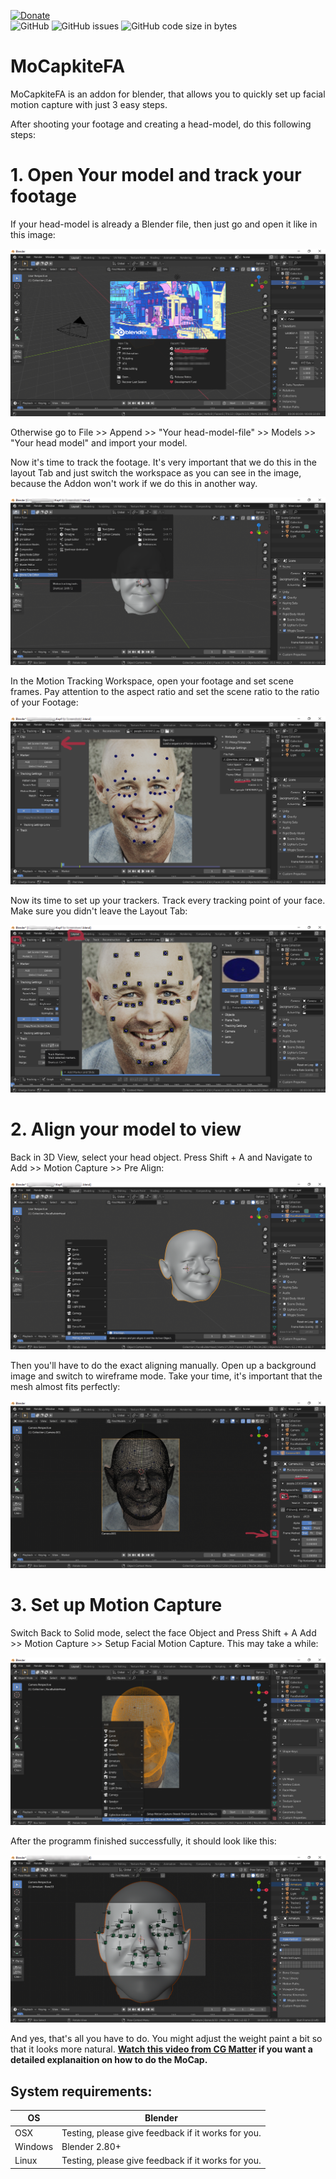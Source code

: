 [![Donate](https://img.shields.io/badge/Funding%20Goal%3A%20%24140%20(1%20Day%20Developer%20Time)-%240-red?style=for-the-badge)](https://www.paypal.com/donate?hosted_button_id=TV9HL7YRHZR7U)  
![GitHub](https://img.shields.io/github/license/BlenderDefender/MoCapkiteFA?color=green&style=for-the-badge)
![GitHub issues](https://img.shields.io/github/issues/BlenderDefender/MoCapkiteFA?style=for-the-badge)
![GitHub code size in bytes](https://img.shields.io/github/languages/code-size/BlenderDefender/MoCapkiteFA?style=for-the-badge)
# MoCapkiteFA
MoCapkiteFA is an addon for blender, that allows you to quickly set up facial motion capture with just 3 easy steps.



After shooting your footage and creating a head-model, do this following steps:


# 1. Open Your model and track your footage

If your head-model is already a Blender file, then just go and open it like in this image:

![Open Headfile](/Screenshots/Face_Mocap_Screenshot1.png?raw=true)

Otherwise go to File >> Append >> "Your head-model-file" >> Models >> "Your head model" and import your model.


Now it's time to track the footage.
It's very important that we do this in the layout Tab and just switch the workspace as you can see in the image, because the Addon won't work if we do this in another way.


![Switch Workspace](/Screenshots/Face_Mocap_Screenshot2.png?raw=true)


In the Motion Tracking Workspace, open your footage and set scene frames. Pay attention to the aspect ratio and set the scene ratio to the ratio of your Footage: 


![Open Footage](/Screenshots/Face_Mocap_Screenshot3.png?raw=true)


Now its time to set up your trackers. Track every tracking point of your face. Make sure you didn't leave the Layout Tab:

![Track](/Screenshots/Face_Mocap_Screenshot4.png?raw=true)


# 2. Align your model to view

Back in 3D View, select your head object. Press Shift + A and Navigate to Add >> Motion Capture >> Pre Align:

![Pre Align](/Screenshots/Face_Mocap_Screenshot5.png?raw=true)

Then you'll have to do the exact aligning manually. Open up a background image and switch to wireframe mode. Take your time, it's important that the mesh almost fits perfectly:

![Align](/Screenshots/Face_Mocap_Screenshot6.png?raw=true)

# 3. Set up Motion Capture

Switch Back to Solid mode, select the face Object and Press Shift + A Add >> Motion Capture >> Setup Facial Motion Capture. This may take a while:

![Setup MoCap](/Screenshots/Face_Mocap_Screenshot7.png?raw=true)

After the programm finished successfully, it should look like this:

![Finished](/Screenshots/Face_Mocap_Screenshot8.png?raw=true)

And yes, that's all you have to do. You might adjust the weight paint a bit so that it looks more natural.
**[Watch this video from CG Matter](https://www.youtube.com/watch?v=uNK8S19OSmA) if you want a detailed explanaition on how to do the MoCap.**

## System requirements:
| **OS** | **Blender** |
| ------------- | ------------- |
| OSX | Testing, please give feedback if it works for you. |
| Windows | Blender 2.80+ |
| Linux | Testing, please give feedback if it works for you. |
